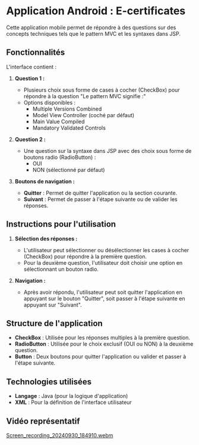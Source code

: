 # Application Android : E-certificates

Cette application mobile permet de répondre à des questions sur des concepts techniques tels que le pattern MVC et les syntaxes dans JSP.

## Fonctionnalités

L'interface contient :

1. **Question 1 :**
   - Plusieurs choix sous forme de cases à cocher (CheckBox) pour répondre à la question "Le pattern MVC signifie :"
   - Options disponibles :
     - Multiple Versions Combined
     - Model View Controller (coché par défaut)
     - Main Value Compiled
     - Mandatory Validated Controls

2. **Question 2 :**
   - Une question sur la syntaxe dans JSP avec des choix sous forme de boutons radio (RadioButton) :
     - OUI
     - NON (sélectionné par défaut)

3. **Boutons de navigation :**
   - **Quitter** : Permet de quitter l'application ou la section courante.
   - **Suivant** : Permet de passer à l'étape suivante ou de valider les réponses.

## Instructions pour l'utilisation

1. **Sélection des réponses :** 
   - L'utilisateur peut sélectionner ou désélectionner les cases à cocher (CheckBox) pour répondre à la première question.
   - Pour la deuxième question, l'utilisateur doit choisir une option en sélectionnant un bouton radio.

2. **Navigation :**
   - Après avoir répondu, l'utilisateur peut soit quitter l'application en appuyant sur le bouton "Quitter", soit passer à l'étape suivante en appuyant sur "Suivant".

## Structure de l'application

- **CheckBox** : Utilisée pour les réponses multiples à la première question.
- **RadioButton** : Utilisée pour le choix exclusif (OUI ou NON) à la deuxième question.
- **Button** : Deux boutons pour quitter l'application ou valider et passer à l'étape suivante.

## Technologies utilisées

- **Langage** : Java (pour la logique d'application)
- **XML** : Pour la définition de l'interface utilisateur
  
 ## Vidéo représentatif

 [Screen_recording_20240930_184910.webm](https://github.com/user-attachments/assets/8358e1f5-15c1-4860-a1fc-1b4ab5d9e66e)
 

  
 
